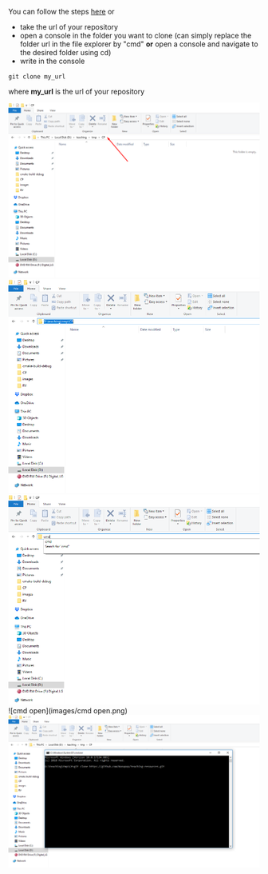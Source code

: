 You can follow the steps [here](https://help.github.com/en/articles/cloning-a-repository)
or
* take the url of your repository
* open a console in the folder you want to clone (can simply replace the folder url in the file explorer by "cmd" __or__ open a console and navigate to the desired folder using cd)
* write in the console 
```
git clone my_url
```
where __my_url__ is the url of your repository

![navigate](images/navigate_folder.png)
![click_url.png](images/click_url.png)
![write_cmd](images/write_cmd.png)
![cmd open](images/cmd open.png)
![clone.png](images/clone.png)



